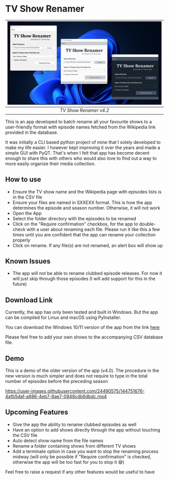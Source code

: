 # TV Show Renamer

| ![Screenshot of the App](show_renamer_v4_files/images/themes-v4.2.png) |
|:--:| 
| *TV Show Renamer v4.2* |

This is an app developed to batch rename all your favourite shows to a user-friendly format with episode names fetched from the Wikipedia link provided in the database.

It was initially a CLI based python project of mine that I solely developed to make my life easier. I however kept improving it over the years and made a simple GUI with PyQT. That's when I felt that app has become decent enough to share this with others who would also love to find out a way to more easily organize their media collection.

## How to use

- Ensure the TV show name and the Wikipedia page with episodes lists is in the CSV file
- Ensure your files are named in SXXEXX format. This is how the app determines the episode and season number. Otherwise, it will not work
- Open the App
- Select the folder directory with the episodes to be renamed
- Click on the "Require confirmation" checkbox, for the app to double-check with a user about renaming each file. Please run it like this a few times until you are confident that the app can rename your collection properly
- Click on rename. If any file(s) are not renamed, an alert box will show up


## Known Issues

- The app will not be able to rename clubbed episode releases. For now it will just skip through those episodes (I will add support for this in the future)

## Download Link
Currently, the app has only been tested and built in Windows. But the app can be compiled for Linux and macOS using PyInstaller. 

You can download the Windows 10/11 version of the app from the link [here](https://github.com/Thomasalex2/tv-show-renamer/releases)

Please feel free to add your own shows to the accompanying CSV database file. 

## Demo
This is a demo of the older version of the app (v4.0). The procedure in the new version is much simpler and does not require to type in the total number of episodes before the preceding season

https://user-images.githubusercontent.com/24490575/144751676-4afb5daf-a886-4eb7-8ae7-0848cdb6dbdc.mp4


## Upcoming Features
- Give the app the ability to rename clubbed episodes as well
- Have an option to add shows directly through the app without touching the CSV file
- Auto detect show name from the file names
- Rename a folder containing shows from different TV shows
- Add a terminate option in case you want to stop the renaming process midway (will only be possible if "Require confirmation" is checked, otherwise the app will be too fast for you to stop it :sweat_smile:)

Feel free to raise a request if any other features would be useful to have